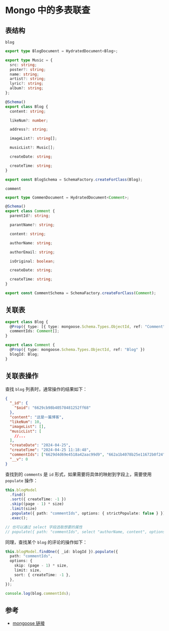 # Mongo 中的多表联查

## 表结构

`blog`

```ts
export type BlogDocument = HydratedDocument<Blog>;

export type Music = {
  src: string;
  poster?: string;
  name: string;
  artist?: string;
  lyric?: string;
  album?: string;
};

@Schema()
export class Blog {
  content: string;

  likeNum?: number;

  address?: string;

  imageList?: string[];

  musicList?: Music[];

  createDate: string;

  createTime: string;
}

export const BlogSchema = SchemaFactory.createForClass(Blog);
```

`comment`

```ts
export type CommenDocument = HydratedDocument<Comment>;

@Schema()
export class Comment {
  parentId?: string;

  parantName?: string;

  content: string;

  authorName: string;

  authorEmail: string;

  isOriginal: boolean;

  createDate: string;

  createTime: string;
}

export const CommentSchema = SchemaFactory.createForClass(Comment);
```

## 关联表

```ts
export class Blog {
  @Prop({ type: [{ type: mongoose.Schema.Types.ObjectId, ref: "Comment" }] })
  commentIds: Comment[];
}

export class Comment {
  @Prop({ type: mongoose.Schema.Types.ObjectId, ref: "Blog" })
  blogId: Blog;
}
```

## 关联表操作

查找 `blog` 列表时，通常操作的结果如下：

```json
{
  "_id": {
    "$oid": "6629cb98b40578481252ff68"
  },
  "content": "这是一篇博客",
  "likeNum": 10,
  "imageList": [],
  "musicList": [
    //...
  ],
  "createDate": "2024-04-25",
  "createTime": "2024-04-25 11:18:48",
  "commentIds": ["6629d4d69e4518a42aac99d9", "662a1b4078b25e11672b0f24"],
  "__v": 0
}
```

查找到的 `comments` 是 `id` 形式，如果需要将具体的映射到字段上，需要使用 `populate` 操作：

```ts
this.blogModel
  .find()
  .sort({ createTime: -1 })
  .skip((page - 1) * size)
  .limit(size)
  .populate({ path: "commentIds", options: { strictPopulate: false } }) // 这一步是映射操作
  .exec();

// 也可以通过 select 字段选取想要的属性
// populate({ path: "commentIds", select "authorName, content", options: { strictPopulate: false } })
```

同理，查找某个 `blog` 的评论的操作如下：

```ts
this.blogModel.findOne({ _id: blogId }).populate({
  path: "commentIds",
  options: {
    skip: (page - 1) * size,
    limit: size,
    sort: { createTime: -1 },
  },
});

console.log(blog.commentIds);
```

## 参考

- [mongoose 链接](<https://mongoosejs.com/docs/api/document.html#Document.prototype.populate()>)
